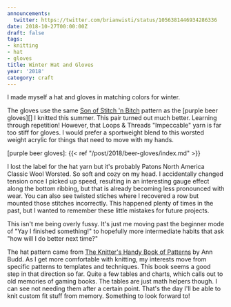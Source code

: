 ```yaml
---
announcements:
  twitter: https://twitter.com/brianwisti/status/1056381446934286336
date: 2018-10-27T00:00:00Z
draft: false
tags:
- knitting
- hat
- gloves
title: Winter Hat and Gloves
year: '2018'
category: craft
---
```


I made  myself a hat and gloves in matching colors for winter.
<!--more-->

The gloves use the same [Son of Stitch 'n Bitch][] pattern as the [purple beer gloves][] I knitted this
summer. This pair turned out much better. Learning through repetition! However, that Loops & Threads "Impeccable"
yarn is far too stiff for gloves. I would prefer a sportweight blend to this worsted weight acrylic
for things that need to move with my hands.

[Son of Stitch 'n Bitch]: https://www.goodreads.com/book/show/170305.Son_of_Stitch_n_Bitch
[purple beer gloves]: {{< ref "/post/2018/beer-gloves/index.md" >}}

I lost the label for the hat yarn but it's probably Patons North America Classic Wool Worsted. So soft and
cozy on my head. I accidentally changed tension once I picked up speed, resulting in an interesting gauge
effect along the bottom ribbing, but that is already becoming less pronounced with wear. You can also see
twisted stiches where I recovered a row but mounted those stitches incorrectly. This happened plenty of times
in the past, but I wanted to remember these little mistakes for future projects.

This isn't me being overly fussy. It's just me moving past the beginner mode of "Yay I finished something!" to
hopefully more intermediate habits that ask "how will I do better next time?"

The hat pattern came from [The Knitter's Handy Book of Patterns][] by Ann Budd. As I get more
comfortable with knitting, my interests move from specific patterns to templates and techniques. This
book seems a good step in that direction so far. Quite a few tables and charts, which calls out to old
memories of gaming books. The tables are just math helpers though. I can see not needing them after a certain
point. That's the day I'll be able to knit custom fit stuff from memory. Something to look forward to!

[The Knitter's Handy Book of Patterns]: https://www.goodreads.com/book/show/85015.Knitters_Handy_Book_Of_Patterns

